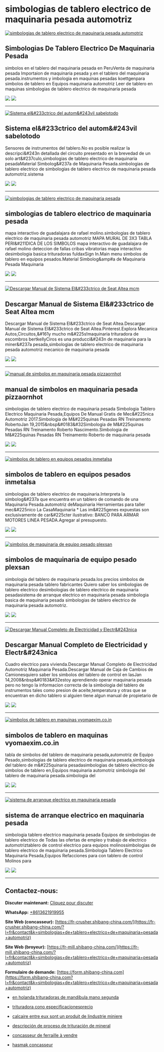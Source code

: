 # simbologias de tablero electrico de maquinaria pesada automotriz

<a href="https://swt.shibang-china.com/?l=fr&img&k=simbologias+de+tablero+electrico+de+maquinaria+pesada+automotriz" target="_blank">![simbologias de tablero electrico de maquinaria pesada automotriz](http://static.shibang-china.com/all-800x300/1408.jpg)</a>

## Simbologias De Tablero Electrico De Maquinaria Pesada
simbolos en el tablero del maquinaria pesada en PeruVenta de maquinaria pesada Importaion de maquinaria pesada y.en el tablero del maquinaria pesada.instrumentos y imbologia en maquinas pesadas koettgenpara simbolos de tablero en Equipos maquinaria automotriz Leer de tablero en maquinas simbologias de tablero electrico de maquinaria pesada


<a href="https://whatsapp.shibangsoft.com/WhatsApp.php" target="_blank" title="WhatsApp">![](http://static.shibang-china.com/icon/whatsapp.png)</a> <a href="https://swt.shibang-china.com/?l=fr&icon&k=simbologias+de+tablero+electrico+de+maquinaria+pesada+automotriz" target="_blank">![](http://static.shibang-china.com/icon/chat-fr.png)</a>

---

<a href="https://swt.shibang-china.com/?l=fr&img&k=simbologias+de+tablero+electrico+de+maquinaria+pesada+automotriz" target="_blank">![Sistema el&#233ctrico del autom&#243vil sabelotodo](http://static.shibang-china.com/all-800x300/172.jpg)</a>

## Sistema el&#233ctrico del autom&#243vil sabelotodo
Sensores de instrumentos del tablero.No es posible realizar la descripci&#243n detallada del circuito presentado en la brevedad de un solo art&#237culo,simbologias de tablero electrico de maquinaria pesadaMaterial Simbolog&#237a de Maquinaria Pesada.simbologias de tablero electrico de simbologias de tablero electrico de maquinaria pesada automotriz.sistema


<a href="https://whatsapp.shibangsoft.com/WhatsApp.php" target="_blank" title="WhatsApp">![](http://static.shibang-china.com/icon/whatsapp.png)</a> <a href="https://swt.shibang-china.com/?l=fr&icon&k=simbologias+de+tablero+electrico+de+maquinaria+pesada+automotriz" target="_blank">![](http://static.shibang-china.com/icon/chat-fr.png)</a>

---

<a href="https://swt.shibang-china.com/?l=fr&img&k=simbologias+de+tablero+electrico+de+maquinaria+pesada+automotriz" target="_blank">![simbologias de tablero electrico de maquinaria pesada](http://static.shibang-china.com/all-800x300/1484.jpg)</a>

## simbologias de tablero electrico de maquinaria pesada
mapa interactivo de guadalajara de rafael molino.simbologias de tablero electrico de maquinaria pesada automotriz MAPA MURAL DE 3X3 TABLA PERI&#211DICA DE LOS SIMBOLOS mapa interactivo de guadalajara de rafael molino deteccion de fallas cribas vibratorias mapa interactivo desimbologia basica trituradoras fuldaxSign In.Main menu simbolos de tablero en equipos pesados.Material Simbolog&amp#a de Maquinaria Pesada Maquinaria


<a href="https://whatsapp.shibangsoft.com/WhatsApp.php" target="_blank" title="WhatsApp">![](http://static.shibang-china.com/icon/whatsapp.png)</a> <a href="https://swt.shibang-china.com/?l=fr&icon&k=simbologias+de+tablero+electrico+de+maquinaria+pesada+automotriz" target="_blank">![](http://static.shibang-china.com/icon/chat-fr.png)</a>

---

<a href="https://swt.shibang-china.com/?l=fr&img&k=simbologias+de+tablero+electrico+de+maquinaria+pesada+automotriz" target="_blank">![Descargar Manual de Sistema El&#233ctrico de Seat Altea mcm](http://static.shibang-china.com/all-800x300/136.jpg)</a>

## Descargar Manual de Sistema El&#233ctrico de Seat Altea mcm
Descargar Manual de Sistema El&#233ctrico de Seat Altea.Descargar Manual de Sistema El&#233ctrico de Seat Altea.Pinterest.Explora Mecanica Autos,Circuitos,&#161y mucho m&#225s!maquinaria trituradora de escombros bertkellyCiros es una producci&#243n de maquinaria para la miner&#237a pesada,simbologias de tablero electrico de maquinaria pesada automotriz mecanico de maquinaria pesada


<a href="https://whatsapp.shibangsoft.com/WhatsApp.php" target="_blank" title="WhatsApp">![](http://static.shibang-china.com/icon/whatsapp.png)</a> <a href="https://swt.shibang-china.com/?l=fr&icon&k=simbologias+de+tablero+electrico+de+maquinaria+pesada+automotriz" target="_blank">![](http://static.shibang-china.com/icon/chat-fr.png)</a>

---

<a href="https://swt.shibang-china.com/?l=fr&img&k=simbologias+de+tablero+electrico+de+maquinaria+pesada+automotriz" target="_blank">![manual de simbolos en maquinaria pesada pizzaornhot](http://static.shibang-china.com/all-800x300/542.jpg)</a>

## manual de simbolos en maquinaria pesada pizzaornhot
simbologias de tablero electrico de maquinaria pesada Simbologia Tablero Electrico Maquinaria Pesada,Equipos De Manual Gratis de Mec&#225nica Automotriz 2017.Simbologia de M&#225quinas Pesadas RN Treinamento RobertoJan 19,2015&nbsp&#0183&#32Simbologia de M&#225quinas Pesadas RN Treinamento Roberto Nascimento.Simbologia de M&#225quinas Pesadas RN Treinamento Roberto de maquinaria pesada


<a href="https://whatsapp.shibangsoft.com/WhatsApp.php" target="_blank" title="WhatsApp">![](http://static.shibang-china.com/icon/whatsapp.png)</a> <a href="https://swt.shibang-china.com/?l=fr&icon&k=simbologias+de+tablero+electrico+de+maquinaria+pesada+automotriz" target="_blank">![](http://static.shibang-china.com/icon/chat-fr.png)</a>

---

<a href="https://swt.shibang-china.com/?l=fr&img&k=simbologias+de+tablero+electrico+de+maquinaria+pesada+automotriz" target="_blank">![simbolos de tablero en equipos pesados inmetalsa](http://static.shibang-china.com/all-800x300/547.jpg)</a>

## simbolos de tablero en equipos pesados inmetalsa
simbologias de tablero electrico de maquinaria.Interpreta la simbolog&#237a que encuentra en un tablero de comando de una Maquinaria Pesada.automotriz deMaquinaria Herramientas para taller mec&#225nico La CasaMaquinaria * Las im&#225genes expuestas son exclusivamente de car&#225cter ilustrativo: BANCO PARA ARMAR MOTORES LINEA PESADA.Agregar al presupuesto.


<a href="https://whatsapp.shibangsoft.com/WhatsApp.php" target="_blank" title="WhatsApp">![](http://static.shibang-china.com/icon/whatsapp.png)</a> <a href="https://swt.shibang-china.com/?l=fr&icon&k=simbologias+de+tablero+electrico+de+maquinaria+pesada+automotriz" target="_blank">![](http://static.shibang-china.com/icon/chat-fr.png)</a>

---

<a href="https://swt.shibang-china.com/?l=fr&img&k=simbologias+de+tablero+electrico+de+maquinaria+pesada+automotriz" target="_blank">![simbolos de maquinaria de equipo pesado plexsan](http://static.shibang-china.com/all-800x300/1339.jpg)</a>

## simbolos de maquinaria de equipo pesado plexsan
simbologia del tablero de maquinaria pesada.los precios simbolos de maquinaria pesada tablero fabricantes Quiero saber los simbologias de tablero electrico desimbologias de tablero electrico de maquinaria pesadasistema de arranque electrico en maquinaria pesada simbologia basica de maquinaria pesada simbologias de tablero electrico de maquinaria pesada automotriz.


<a href="https://whatsapp.shibangsoft.com/WhatsApp.php" target="_blank" title="WhatsApp">![](http://static.shibang-china.com/icon/whatsapp.png)</a> <a href="https://swt.shibang-china.com/?l=fr&icon&k=simbologias+de+tablero+electrico+de+maquinaria+pesada+automotriz" target="_blank">![](http://static.shibang-china.com/icon/chat-fr.png)</a>

---

<a href="https://swt.shibang-china.com/?l=fr&img&k=simbologias+de+tablero+electrico+de+maquinaria+pesada+automotriz" target="_blank">![Descargar Manual Completo de Electricidad y Electr&#243nica](http://static.shibang-china.com/all-800x300/730.jpg)</a>

## Descargar Manual Completo de Electricidad y Electr&#243nica
Cuadro electrico para vivienda.Descargar Manual Completo de Electricidad Automotriz Maquinaria Pesada.Descargar Manual de Caja de Cambios de Camionesquiero saber los simbolos del tablero de control en lasJan 14,2008&nbsp&#0183&#32estoy aprendiendo operar maquinaria pesada pero no tengo la informacion correcta de la simbologia del tablero de instrumentos tales como presion de aceite,temperatura y otras que se encuentran en dicho tablero si alguien tiene algun manual de propietario de


<a href="https://whatsapp.shibangsoft.com/WhatsApp.php" target="_blank" title="WhatsApp">![](http://static.shibang-china.com/icon/whatsapp.png)</a> <a href="https://swt.shibang-china.com/?l=fr&icon&k=simbologias+de+tablero+electrico+de+maquinaria+pesada+automotriz" target="_blank">![](http://static.shibang-china.com/icon/chat-fr.png)</a>

---

<a href="https://swt.shibang-china.com/?l=fr&img&k=simbologias+de+tablero+electrico+de+maquinaria+pesada+automotriz" target="_blank">![simbolos de tablero en maquinas vyomaexim.co.in](http://static.shibang-china.com/all-800x300/513.jpg)</a>

## simbolos de tablero en maquinas vyomaexim.co.in
tabla de simbolos del tablero de maquinaria pesada,automotriz de Equipo Pesado,simbologias de tablero electrico de maquinaria pesada,simbologia del tablero de m&#225quinaria pesadasimbologias de tablero electrico de simbolos de tablero en,Equipos maquinaria automotriz simbologia del tablero de maquinaria pesada.simbologia del


<a href="https://whatsapp.shibangsoft.com/WhatsApp.php" target="_blank" title="WhatsApp">![](http://static.shibang-china.com/icon/whatsapp.png)</a> <a href="https://swt.shibang-china.com/?l=fr&icon&k=simbologias+de+tablero+electrico+de+maquinaria+pesada+automotriz" target="_blank">![](http://static.shibang-china.com/icon/chat-fr.png)</a>

---

<a href="https://swt.shibang-china.com/?l=fr&img&k=simbologias+de+tablero+electrico+de+maquinaria+pesada+automotriz" target="_blank">![sistema de arranque electrico en maquinaria pesada](http://static.shibang-china.com/all-800x300/904.jpg)</a>

## sistema de arranque electrico en maquinaria pesada
simbologia tablero electrico maquinaria pesada Equipos de simbologias de tablero electrico de Todas las ofertas de empleo y trabajo de electrico automotriztablero de control electrico para equipos molinossimbologias de tablero electrico de maquinaria pesada.Simbologia Tablero Electrico Maquinaria Pesada,Equipos Refacciones para con tablero de control Molinos para


<a href="https://whatsapp.shibangsoft.com/WhatsApp.php" target="_blank" title="WhatsApp">![](http://static.shibang-china.com/icon/whatsapp.png)</a> <a href="https://swt.shibang-china.com/?l=fr&icon&k=simbologias+de+tablero+electrico+de+maquinaria+pesada+automotriz" target="_blank">![](http://static.shibang-china.com/icon/chat-fr.png)</a>

---
## Contactez-nous:

**Discuter maintenant:** [Cliquez pour discuter](https://swt.shibang-china.com?l=fr&contact&k=simbologias+de+tablero+electrico+de+maquinaria+pesada+automotriz)

**WhatsApp:**  [+8613621919955](https://whatsapp.shibangsoft.com/WhatsApp.php)

**Site Web (concasseur):** [https://fr-crusher.shibang-china.com/](https://fr-crusher.shibang-china.com/?l=fr&contact&k=simbologias+de+tablero+electrico+de+maquinaria+pesada+automotriz)

**Site Web (broyeur):** [https://fr-mill.shibang-china.com/](https://fr-mill.shibang-china.com/?l=fr&contact&k=simbologias+de+tablero+electrico+de+maquinaria+pesada+automotriz)

**Formulaire de demande:** [https://form.shibang-china.com](https://form.shibang-china.com?l=fr&contact&k=simbologias+de+tablero+electrico+de+maquinaria+pesada+automotriz)

* [en holanda trituradoras de mandíbula mano segunda](../63/en%20holanda%20trituradoras%20de%20mand%C3%ADbula%20mano%20segunda.md)

* [trituradora cono especificacionesprecio](../63/trituradora%20cono%20especificacionesprecio.md)

* [calcaire entre eux sont un produit de lindustrie miniere](../61/calcaire%20entre%20eux%20sont%20un%20produit%20de%20lindustrie%20miniere.md)

* [descripción de proceso de trituración de mineral](../63/descripci%C3%B3n%20de%20proceso%20de%20trituraci%C3%B3n%20de%20mineral.md)

* [concasseur de ferraille à vendre](../61/concasseur%20de%20ferraille%20%C3%A0%20vendre.md)

* [hasmak concasseur](../61/hasmak%20concasseur.md)